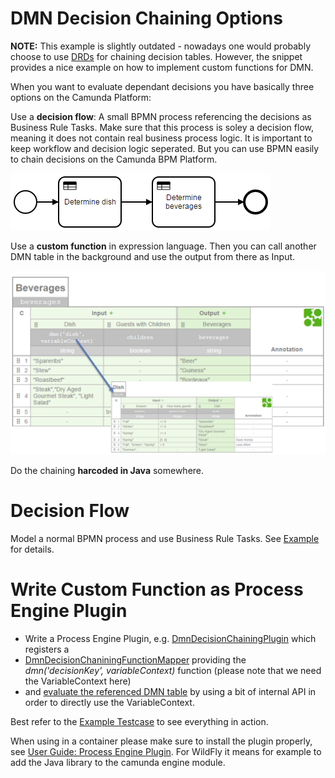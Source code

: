 # DMN Decision Chaining Options

**NOTE:** This example is slightly outdated - nowadays one would probably choose to use [DRDs](https://docs.camunda.org/manual/latest/user-guide/dmn-engine/evaluate-decisions/#decisions-with-required-decisions) for chaining decision tables. However, the snippet provides a nice example on how to implement custom functions for DMN.

When you want to evaluate dependant decisions you have basically three options on the Camunda Platform:

Use a **decision flow**: A small BPMN process referencing the decisions as Business Rule Tasks. Make sure that this process is soley a decision flow, meaning it does not contain real business process logic. It is important to keep workflow and decision logic seperated. But you can use BPMN easily to chain decisions on the Camunda BPM Platform.

![Decision Flow](decision-flow.png)

Use a **custom function** in expression language. Then you can call another DMN table in the background and use the output from there as Input. 

![Custom Function](decision-chaining-function2.png)

Do the chaining **harcoded in Java** somewhere.

# Decision Flow

Model a normal BPMN process and use Business Rule Tasks. See [Example](dmn-decision-chaining-example/src/main/resources/decision-flow) for details.

# Write Custom Function as Process Engine Plugin

* Write a Process Engine Plugin, e.g. [DmnDecisionChainingPlugin](dmn-decision-chaining-plugin/src/main/java/com/camunda/consulting/DmnDecisionChainingPlugin.java) which registers a
* [DmnDecisionChaniningFunctionMapper](dmn-decision-chaining-plugin/src/main/java/com/camunda/consulting/DmnDecisionChaniningFunctionMapper.java) providing the *dmn('decisionKey', variableContext)* function (please note that we need the VariableContext here)
* and [evaluate the referenced DMN table](dmn-decision-chaining-plugin/src/main/java/com/camunda/consulting/DecisionTableEvaluator.java) by using a bit of internal API in order to directly use the VariableContext.

Best refer to the [Example Testcase](dmn-decision-chaining-example/src/test/java/com/camunda/demo/dmn/chaining/InMemoryH2Test.java) to see everything in action. 

When using in a container please make sure to install the plugin properly, see [User Guide: Process Engine Plugin](https://docs.camunda.org/manual/7.4/user-guide/process-engine/process-engine-plugins/). For WildFly it means for example to add the Java library to the camunda engine module.
